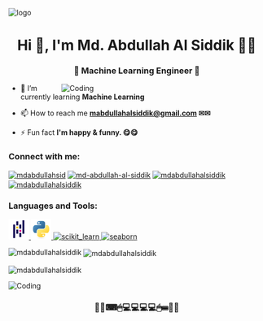 ![logo](https://camo.githubusercontent.com/ba9f3bd30647e352a3f5e1e45eb45c6ec7bad6155cd16aaedf4a426738da0ca5/68747470733a2f2f696e646f616e616c79746963612e636f6d2f7374617469632f696d616765732f62616e6e6572722e676966)
<h1 align="center">Hi 👋, I'm Md. Abdullah Al Siddik 🖤🖤</h1>
<h3 align="center">🖤 Machine Learning Engineer 🖤</h3>

<img align="right" alt="Coding" width="400" src="https://www.analyticsinsight.net/wp-content/uploads/2020/03/AI_Animated.gif">

- 🌱 I’m currently learning **Machine Learning**

- 📫 How to reach me **mabdullahalsiddik@gmail.com ✉✉**

- ⚡ Fun fact **I'm happy & funny. 😋😋**

<h3 align="left">Connect with me:</h3>
<p align="left">
<a href="https://twitter.com/mdabdullahsid" target="blank"><img align="center" src="https://raw.githubusercontent.com/rahuldkjain/github-profile-readme-generator/master/src/images/icons/Social/twitter.svg" alt="mdabdullahsid" height="30" width="40" /></a>
<a href="https://linkedin.com/in/md-abdullah-al-siddik" target="blank"><img align="center" src="https://raw.githubusercontent.com/rahuldkjain/github-profile-readme-generator/master/src/images/icons/Social/linked-in-alt.svg" alt="md-abdullah-al-siddik" height="30" width="40" /></a>
<a href="https://kaggle.com/mdabdullahalsiddik" target="blank"><img align="center" src="https://raw.githubusercontent.com/rahuldkjain/github-profile-readme-generator/master/src/images/icons/Social/kaggle.svg" alt="mdabdullahalsiddik" height="30" width="40" /></a>
<a href="https://fb.com/mdabdullahalsiddik" target="blank"><img align="center" src="https://raw.githubusercontent.com/rahuldkjain/github-profile-readme-generator/master/src/images/icons/Social/facebook.svg" alt="mdabdullahalsiddik" height="30" width="40" /></a>
</p>

<h3 align="left">Languages and Tools:</h3>
<p align="left"> <a href="https://pandas.pydata.org/" target="_blank" rel="noreferrer"> <img src="https://raw.githubusercontent.com/devicons/devicon/2ae2a900d2f041da66e950e4d48052658d850630/icons/pandas/pandas-original.svg" alt="pandas" width="40" height="40"/> </a> <a href="https://www.python.org" target="_blank" rel="noreferrer"> <img src="https://raw.githubusercontent.com/devicons/devicon/master/icons/python/python-original.svg" alt="python" width="40" height="40"/> </a> <a href="https://scikit-learn.org/" target="_blank" rel="noreferrer"> <img src="https://upload.wikimedia.org/wikipedia/commons/0/05/Scikit_learn_logo_small.svg" alt="scikit_learn" width="40" height="40"/> </a> <a href="https://seaborn.pydata.org/" target="_blank" rel="noreferrer"> <img src="https://seaborn.pydata.org/_images/logo-mark-lightbg.svg" alt="seaborn" width="40" height="40"/> </a> </p>

<p><img align="left" src="https://github-readme-stats.vercel.app/api/top-langs?username=mdabdullahalsiddik&show_icons=true&locale=en&layout=compact" alt="mdabdullahalsiddik" /></p>

<p>&nbsp;<img align="center" src="https://github-readme-stats.vercel.app/api?username=mdabdullahalsiddik&show_icons=true&locale=en" alt="mdabdullahalsiddik" /></p>

<p><img align="center" src="https://github-readme-streak-stats.herokuapp.com/?user=mdabdullahalsiddik&" alt="mdabdullahalsiddik" /></p>

<img  alt="Coding" width="400" src="https://media.tenor.com/KMFQut1j8KwAAAAd/scaler-create-impact.gif">
<h3 align="center">💚🖤⌨🖱💻💻💻💻🖱⌨🖤💚</h3>
